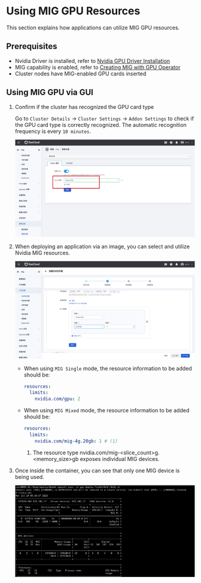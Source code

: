 # Using MIG GPU Resources

This section explains how applications can utilize MIG GPU resources.

## Prerequisites

- Nvidia Driver is installed, refer to [Nvidia GPU Driver Installation](vgpu_driver.md)
- MIG capability is enabled, refer to [Creating MIG with GPU Operator](create_mig.md)
- Cluster nodes have MIG-enabled GPU cards inserted

## Using MIG GPU via GUI

1. Confirm if the cluster has recognized the GPU card type

    Go to `Cluster Details` -> `Cluster Settings` -> `Addon Settings` to check if the GPU card type is correctly recognized. The automatic recognition frequency is every `10 minutes`.

    ![gpu](../../images/gpu_mig01.jpg)

2. When deploying an application via an image, you can select and utilize Nvidia MIG resources.

    ![mig02](../../images/gpu_mig02.jpg)

    - When using `MIG Single` mode, the resource information to be added should be:

        ```yaml
        resources:
          limits:
            nvidia.com/gpu: 2
        ```

    - When using `MIG Mixed` mode, the resource information to be added should be:

        ```yaml
        resources:
          limits:
            nvidia.com/mig-4g.20gb: 1 # (1)
        ```

        1. The resource type nvidia.com/mig-<slice_count>g.<memory_size>gb exposes individual MIG devices.

3. Once inside the container, you can see that only one MIG device is being used.

    ![mig03](../../images/gpu_mig03.png)
